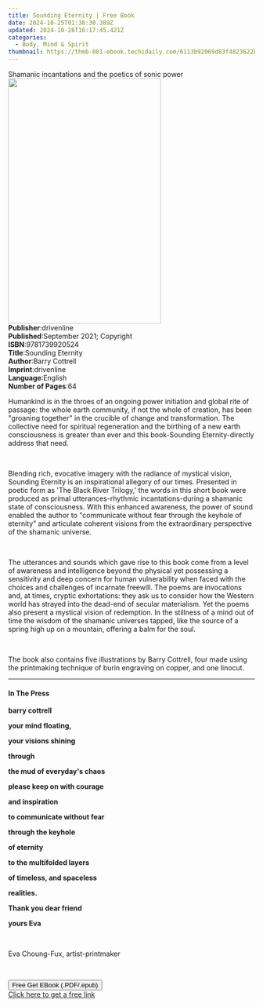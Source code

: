 ```yaml
---
title: Sounding Eternity | Free Book
date: 2024-10-25T01:38:30.389Z
updated: 2024-10-26T16:17:45.421Z
categories:
  - Body, Mind & Spirit
thumbnail: https://thmb-001-ebook.techidaily.com/6113b92069d83f4823622bd269126740b9000f86da9dbfd983991d82af5972fa.jpg
---
```

<main id="book-container">
  <div class="flex flex-col">
    <div class="book-brief flex-1 py-6 px-4 sm:p-6 md:py-10 md:px-8">
      <!-- brief-->
      <div class="book-brief-main">
        Shamanic incantations and the poetics of sonic power
      </div>
    </div>
    <div
      class="book-meta-info flex-1 grid gap-4 col-start-1 col-end-3 row-start-1 sm:mb-6 sm:grid-cols-4 lg:gap-6 lg:col-start-2 lg:row-end-6 lg:row-span-6 lg:mb-0"
    >
      <div
        class="book-meta-info-left place-content-center mt-4 p-4 text-sm leading-6 col-start-2 col-span-2 dark:text-slate-400"
      >
        <img
          class="w-full h-500 object-cover rounded-lg sm:h-255 sm:col-span-2 lg:col-span-full"
          src="https://img-001-ebook.techidaily.com/dd40af13a72c5f545092de0476b850c8b1bb5d85ed98afc00dbc1ebba05bb919.jpg"
          alt=""
          width="312"
          height="500"
        />
      </div>
      <div
        class="book-meta-info-right mt-2 col-start-1 row-start-2 col-span-3 self-center"
      >
        <!-- meta data  -->
        <div class="flex flex-col px-4 md:px-8">
          <div class="flex-1">
            <strong>Publisher</strong>:<span class="px-2">drivenline</span>
          </div>
          <div class="flex-1">
            <strong>Published</strong>:<span class="px-2"
              >September 2021; Copyright</span
            >
          </div>
          <div class="flex-1">
            <strong>ISBN</strong>:<span class="px-2">9781739920524</span>
          </div>
          <div class="flex-1">
            <strong>Title</strong>:<span class="px-2">Sounding Eternity</span>
          </div>
          <div class="flex-1">
            <strong>Author</strong>:<span class="px-2">Barry Cottrell</span>
          </div>
          <div class="flex-1">
            <strong>Imprint</strong>:<span class="px-2">drivenline</span>
          </div>
          <div class="flex-1">
            <strong>Language</strong>:<span class="px-2">English</span>
          </div>
          <div class="flex-1">
            <strong>Number of Pages</strong>:<span class="px-2">64</span>
          </div>
        </div>
      </div>
    </div>
    <div class="book-description flex-1 py-6 px-4 sm:p-6 md:py-10 md:px-8">
      <div class="book-description-main">
        <div accordion-content="" id="description">
          <p>
            Humankind is in the throes of an ongoing power initiation and global
            rite of passage: the whole earth community, if not the whole of
            creation, has been "groaning together" in the crucible of change and
            transformation. The collective need for spiritual regeneration and
            the birthing of a new earth consciousness is greater than ever and
            this book-Sounding Eternity-directly address that need.
          </p>
          <p><br /></p>
          <p>
            Blending rich, evocative imagery with the radiance of mystical
            vision, Sounding Eternity is an inspirational allegory of our times.
            Presented in poetic form as 'The Black River Trilogy,' the words in
            this short book were produced as primal utterances-rhythmic
            incantations-during a shamanic state of consciousness. With this
            enhanced awareness, the power of sound enabled the author to
            "communicate without fear through the keyhole of eternity" and
            articulate coherent visions from the extraordinary perspective of
            the shamanic universe.
          </p>
          <p><br /></p>
          <p>
            The utterances and sounds which gave rise to this book come from a
            level of awareness and intelligence beyond the physical yet
            possessing a sensitivity and deep concern for human vulnerability
            when faced with the choices and challenges of incarnate freewill.
            The poems are invocations and, at times, cryptic exhortations: they
            ask us to consider how the Western world has strayed into the
            dead-end of secular materialism. Yet the poems also present a
            mystical vision of redemption. In the stillness of a mind out of
            time the wisdom of the shamanic universes tapped, like the source of
            a spring high up on a mountain, offering a balm for the soul.
          </p>
          <p><br /></p>
          <p>
            The book also contains five illustrations by Barry Cottrell, four
            made using the printmaking technique of burin engraving on copper,
            and one linocut.
          </p>
        </div>
        <div class="accordion-fader"></div>
      </div>
    </div>
    <div class="book-excerpts flex-1 py-6 px-4 sm:p-6 md:py-10 md:px-8">
      <!-- excerpts-->
      <div class="book-excerpts-main">
        <hr />
        <h4 class="placeholder placeholder-heading">
          <span>In The Press</span>
        </h4>
        <p></p>
        <p><strong>barry cottrell</strong></p>
        <p><strong>your mind floating,</strong></p>
        <p><strong>your visions shining</strong></p>
        <p><strong>through</strong></p>
        <p><strong>the mud of everyday's chaos</strong></p>
        <p><strong>please keep on with courage</strong></p>
        <p><strong>and inspiration</strong></p>
        <p><strong>to communicate without fear</strong></p>
        <p><strong>through the keyhole</strong></p>
        <p><strong>of eternity</strong></p>
        <p><strong>to the multifolded layers</strong></p>
        <p><strong>of timeless, and spaceless</strong></p>
        <p><strong>realities.</strong></p>
        <p><strong>Thank you dear friend</strong></p>
        <p><strong>yours Eva</strong></p>
        <p><br /></p>
        <p>Eva Choung-Fux, artist-printmaker</p>
        <p><strong> </strong></p>
        <p><br /></p>
        <p></p>
      </div>
    </div>
    <div
      class="book-about-author flex-1 py-6 px-4 sm:p-6 md:py-10 md:px-8"
    ></div>
    <div class="book-free-get flex-1 py-6 px-4 sm:p-6 md:py-10 md:px-8">
      <button
        id="btn-free-get"
        class="bg-blue-500 hover:bg-blue-700 text-white font-bold py-2 px-4 rounded"
      >
        Free Get EBook (.PDF/.epub)
      </button>
      <div id="countdown-display" class="px-2 text-lg mt-2"></div>
      <a
        id="free-link"
        class="hidden bg-blue-500 hover:bg-blue-700 text-white font-bold py-2 px-4 rounded"
        href="https://www.ebooks.com/en-us/book/210397323/sounding-eternity/barry-cottrell/"
        target="_blank"
        >Click here to get a free link</a
      >
    </div>
    <script>
      let countdownTime = 0;
      let countdownInterval = null;
      document
        .getElementById('btn-free-get')
        .addEventListener('click', startCountdown);
      function startCountdown() {
        countdownTime = new Date().getTime() + 60000 * 3;
        countdownInterval = setInterval(updateCountdown, 1000);
        document.getElementById('btn-free-get').disabled = true;
        document
          .getElementById('btn-free-get')
          .classList.add('bg-gray-500', 'cursor-not-allowed');
      }
      function updateCountdown() {
        let currentTime = new Date().getTime();
        let timeLeft = countdownTime - currentTime;
        let secondsLeft = Math.floor(timeLeft / 1000);
        document.getElementById('countdown-display').innerHTML =
          `Remaining time: ${secondsLeft} seconds.`;
        if (secondsLeft <= 0) {
          clearInterval(countdownInterval);
          document.getElementById('btn-free-get').classList.add('hidden');
          document.getElementById('free-link').classList.remove('hidden');
          document.getElementById('countdown-display').innerHTML = '';
        }
      }
    </script>
  </div>
</main>

<ins class="adsbygoogle"
      style="display:block"
      data-ad-client="ca-pub-7571918770474297"
      data-ad-slot="8358498916"
      data-ad-format="auto"
      data-full-width-responsive="true"></ins>
    